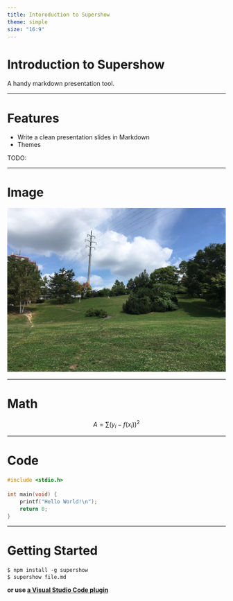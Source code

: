 ```yaml
---
title: Intoroduction to Supershow
theme: simple
size: "16:9"
---
```


# Introduction to Supershow
A handy markdown presentation tool.

---
# Features

- Write a clean presentation slides in Markdown
- Themes

TODO:

---
# Image
![Hiragishi Takadai Park](wednesday.jpg)

---
# Math
$$
A = \sum (y_i - f(x_i))^2
$$

---
# Code
```c
#include <stdio.h>

int main(void) {
    printf("Hello World!\n");
    return 0;
}
```

---
# Getting Started

```
$ npm install -g supershow
$ supershow file.md
```

**or use [a Visual Studio Code plugin](http://localhost)**
